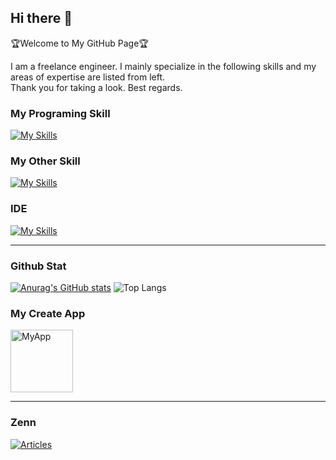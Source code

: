 ## Hi there 👋
🏆Welcome to My GitHub Page🏆

I am a freelance engineer.
I mainly specialize in the following skills and my areas of expertise are listed from left. <br>
Thank you for taking a look. Best regards.

### My Programing Skill
[![My Skills](https://skillicons.dev/icons?i=flutter,dart,react,tailwind,nextjs,java,supabase,firebase)](https://skillicons.dev)

### My Other Skill
[![My Skills](https://skillicons.dev/icons?i=figma,xd,ai,ps,ae,pr)](https://skillicons.dev)

### IDE
[![My Skills](https://skillicons.dev/icons?i=androidstudio,vscode,eclipse)](https://skillicons.dev)

---

### Github Stat
[![Anurag's GitHub stats](https://github-readme-stats.vercel.app/api?username=k1tsu2)](https://github.com/anuraghazra/github-readme-stats)
![Top Langs](https://github-readme-stats.vercel.app/api/top-langs/?username=k1tsu2&layout=compact)

### My Create App
<a href="https://apps.apple.com/jp/app/todo%E7%BF%BB%E8%A8%B3%E3%82%A2%E3%83%97%E3%83%AA/id6477780215">
    <img src="https://github.com/k1tsu2/k1tsu2/assets/108744414/779f9fdb-50b2-4f12-8ab9-c9194112dc0e" width="100px" alt="MyApp">
</a>

---

### Zenn
[![Articles](https://badgen.org/img/zenn/kt27/articles?style=for-the-badge)](https://zenn.dev/kt27)
